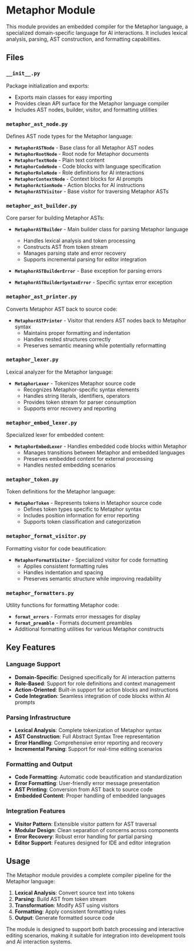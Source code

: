 # Metaphor Module

This module provides an embedded compiler for the Metaphor language, a specialized domain-specific language for AI interactions. It includes lexical analysis, parsing, AST construction, and formatting capabilities.

## Files

### `__init__.py`
Package initialization and exports:
- Exports main classes for easy importing
- Provides clean API surface for the Metaphor language compiler
- Includes AST nodes, builder, visitor, and formatting utilities

### `metaphor_ast_node.py`
Defines AST node types for the Metaphor language:

- **`MetaphorASTNode`** - Base class for all Metaphor AST nodes
- **`MetaphorRootNode`** - Root node for Metaphor documents
- **`MetaphorTextNode`** - Plain text content
- **`MetaphorCodeNode`** - Code blocks with language specification
- **`MetaphorRoleNode`** - Role definitions for AI interactions
- **`MetaphorContextNode`** - Context blocks for AI prompts
- **`MetaphorActionNode`** - Action blocks for AI instructions
- **`MetaphorASTVisitor`** - Base visitor for traversing Metaphor ASTs

### `metaphor_ast_builder.py`
Core parser for building Metaphor ASTs:

- **`MetaphorASTBuilder`** - Main builder class for parsing Metaphor language
  - Handles lexical analysis and token processing
  - Constructs AST from token stream
  - Manages parsing state and error recovery
  - Supports incremental parsing for editor integration

- **`MetaphorASTBuilderError`** - Base exception for parsing errors
- **`MetaphorASTBuilderSyntaxError`** - Specific syntax error exception

### `metaphor_ast_printer.py`
Converts Metaphor AST back to source code:

- **`MetaphorASTPrinter`** - Visitor that renders AST nodes back to Metaphor syntax
  - Maintains proper formatting and indentation
  - Handles nested structures correctly
  - Preserves semantic meaning while potentially reformatting

### `metaphor_lexer.py`
Lexical analyzer for the Metaphor language:

- **`MetaphorLexer`** - Tokenizes Metaphor source code
  - Recognizes Metaphor-specific syntax elements
  - Handles string literals, identifiers, operators
  - Provides token stream for parser consumption
  - Supports error recovery and reporting

### `metaphor_embed_lexer.py`
Specialized lexer for embedded content:

- **`MetaphorEmbedLexer`** - Handles embedded code blocks within Metaphor
  - Manages transitions between Metaphor and embedded languages
  - Preserves embedded content for external processing
  - Handles nested embedding scenarios

### `metaphor_token.py`
Token definitions for the Metaphor language:

- **`MetaphorToken`** - Represents tokens in Metaphor source code
  - Defines token types specific to Metaphor syntax
  - Includes position information for error reporting
  - Supports token classification and categorization

### `metaphor_format_visitor.py`
Formatting visitor for code beautification:

- **`MetaphorFormatVisitor`** - Specialized visitor for code formatting
  - Applies consistent formatting rules
  - Handles indentation and spacing
  - Preserves semantic structure while improving readability

### `metaphor_formatters.py`
Utility functions for formatting Metaphor code:

- **`format_errors`** - Formats error messages for display
- **`format_preamble`** - Formats document preambles
- Additional formatting utilities for various Metaphor constructs

## Key Features

### Language Support
- **Domain-Specific**: Designed specifically for AI interaction patterns
- **Role-Based**: Support for role definitions and context management
- **Action-Oriented**: Built-in support for action blocks and instructions
- **Code Integration**: Seamless integration of code blocks within AI prompts

### Parsing Infrastructure
- **Lexical Analysis**: Complete tokenization of Metaphor syntax
- **AST Construction**: Full Abstract Syntax Tree representation
- **Error Handling**: Comprehensive error reporting and recovery
- **Incremental Parsing**: Support for real-time editing scenarios

### Formatting and Output
- **Code Formatting**: Automatic code beautification and standardization
- **Error Formatting**: User-friendly error message presentation
- **AST Printing**: Conversion from AST back to source code
- **Embedded Content**: Proper handling of embedded languages

### Integration Features
- **Visitor Pattern**: Extensible visitor pattern for AST traversal
- **Modular Design**: Clean separation of concerns across components
- **Error Recovery**: Robust error handling for partial parsing
- **Editor Support**: Features designed for IDE and editor integration

## Usage

The Metaphor module provides a complete compiler pipeline for the Metaphor language:

1. **Lexical Analysis**: Convert source text into tokens
2. **Parsing**: Build AST from token stream
3. **Transformation**: Modify AST using visitors
4. **Formatting**: Apply consistent formatting rules
5. **Output**: Generate formatted source code

The module is designed to support both batch processing and interactive editing scenarios, making it suitable for integration into development tools and AI interaction systems.
